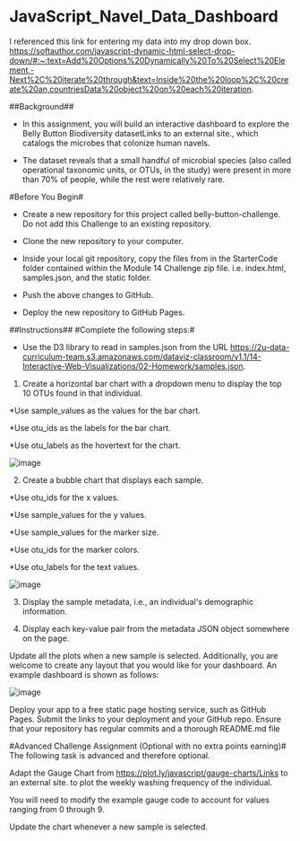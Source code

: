 # JavaScript_Navel_Data_Dashboard
I referenced this link for entering my data into my drop down box.
https://softauthor.com/javascript-dynamic-html-select-drop-down/#:~:text=Add%20Options%20Dynamically%20To%20Select%20Element,-Next%2C%20iterate%20through&text=Inside%20the%20loop%2C%20create%20an,countriesData%20object%20on%20each%20iteration.

##Background##
* In this assignment, you will build an interactive dashboard to explore the Belly Button Biodiversity datasetLinks to an external site., which catalogs the microbes that colonize human navels.

* The dataset reveals that a small handful of microbial species (also called operational taxonomic units, or OTUs, in the study) were present in more than 70% of people, while the rest were relatively rare.

#Before You Begin#
* Create a new repository for this project called belly-button-challenge. Do not add this Challenge to an existing repository.

* Clone the new repository to your computer.

* Inside your local git repository, copy the files from in the StarterCode folder contained within the Module 14 Challenge zip file. i.e. index.html, samples.json, and the static folder.

* Push the above changes to GitHub.

* Deploy the new repository to GitHub Pages.

##Instructions##
#Complete the following steps:#

* Use the D3 library to read in samples.json from the URL https://2u-data-curriculum-team.s3.amazonaws.com/dataviz-classroom/v1.1/14-Interactive-Web-Visualizations/02-Homework/samples.json.

1. Create a horizontal bar chart with a dropdown menu to display the top 10 OTUs found in that individual.

*Use sample_values as the values for the bar chart.

*Use otu_ids as the labels for the bar chart.

*Use otu_labels as the hovertext for the chart.

![image](https://github.com/lrussell834/JavaScript_Navel_Data_Dashboard/assets/124755169/1ef7d5fd-a179-4e33-84ce-4b6fda596a55)

2. Create a bubble chart that displays each sample.

*Use otu_ids for the x values.

*Use sample_values for the y values.

*Use sample_values for the marker size.

*Use otu_ids for the marker colors.

*Use otu_labels for the text values.

![image](https://github.com/lrussell834/JavaScript_Navel_Data_Dashboard/assets/124755169/dbfce327-2210-4a57-b3b3-3b742d058be4)

3. Display the sample metadata, i.e., an individual's demographic information.

4. Display each key-value pair from the metadata JSON object somewhere on the page.



Update all the plots when a new sample is selected. Additionally, you are welcome to create any layout that you would like for your dashboard. An example dashboard is shown as follows:

![image](https://github.com/lrussell834/JavaScript_Navel_Data_Dashboard/assets/124755169/962a4e59-c52d-44a1-be57-4a0ae751d577)

Deploy your app to a free static page hosting service, such as GitHub Pages. Submit the links to your deployment and your GitHub repo. Ensure that your repository has regular commits and a thorough README.md file

#Advanced Challenge Assignment (Optional with no extra points earning)#
The following task is advanced and therefore optional.

Adapt the Gauge Chart from https://plot.ly/javascript/gauge-charts/Links to an external site. to plot the weekly washing frequency of the individual.

You will need to modify the example gauge code to account for values ranging from 0 through 9.

Update the chart whenever a new sample is selected.


